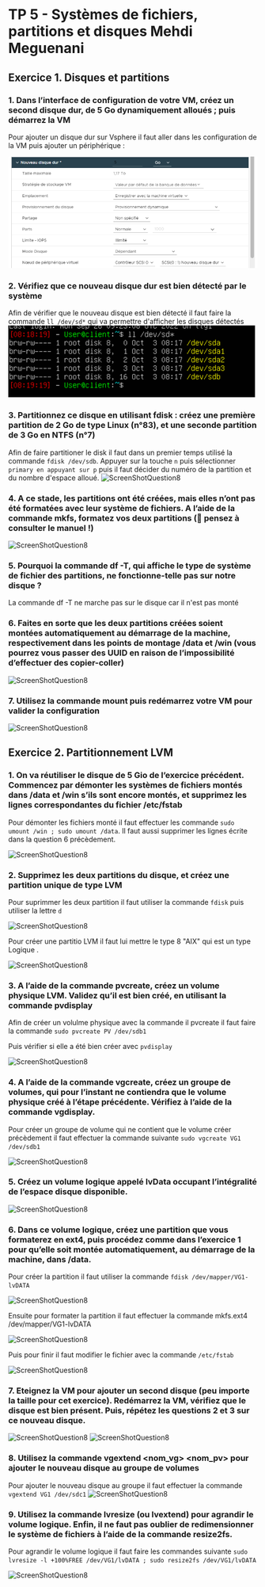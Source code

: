 # TP 5 - Systèmes de fichiers, partitions et disques Mehdi Meguenani

## Exercice 1. Disques et partitions

### 1. Dans l’interface de configuration de votre VM, créez un second disque dur, de 5 Go dynamiquement alloués ; puis démarrez la VM

Pour ajouter un disque dur sur Vsphere il faut aller dans les configuration de la VM puis ajouter un périphérique : 

![ScreenShotQuestion8](./assetp5/Q1.png)

### 2. Vérifiez que ce nouveau disque dur est bien détecté par le système

Afin de vérifier que le nouveau disque est bien détecté il faut faire la commande ``` ll /dev/sd* ``` qui va permettre d'afficher les disques détectés
![ScreenShotQuestion8](./assetp5/Q2.png)

### 3. Partitionnez ce disque en utilisant fdisk : créez une première partition de 2 Go de type Linux (n°83), et une seconde partition de 3 Go en NTFS (n°7)

Afin de faire partitioner le disk il faut dans un premier temps utilisé la commande ``` fdisk /dev/sdb ```. Appuyer sur la touche ``` n ``` puis sélectionner 
``` primary en appuyant sur p ``` puis il faut décider du numéro de la partition et du nombre d'espace alloué.
![ScreenShotQuestion8](./assetp5/Q3.png)

### 4. A ce stade, les partitions ont été créées, mais elles n’ont pas été formatées avec leur système de fichiers. A l’aide de la commande mkfs, formatez vos deux partitions ( pensez à consulter le manuel !)

![ScreenShotQuestion8](./assetp5/Q4.png)

### 5. Pourquoi la commande df -T, qui affiche le type de système de fichier des partitions, ne fonctionne-telle pas sur notre disque ?

La commande df -T ne marche pas sur le disque car il n'est pas monté 

### 6. Faites en sorte que les deux partitions créées soient montées automatiquement au démarrage de la machine, respectivement dans les points de montage /data et /win (vous pourrez vous passer des UUID en raison de l’impossibilité d’effectuer des copier-coller)
![ScreenShotQuestion8](./assetp5/Q6.png)

### 7. Utilisez la commande mount puis redémarrez votre VM pour valider la configuration

![ScreenShotQuestion8](./assetp5/Q7.png)

## Exercice 2. Partitionnement LVM

### 1. On va réutiliser le disque de 5 Gio de l’exercice précédent. Commencez par démonter les systèmes de fichiers montés dans /data et /win s’ils sont encore montés, et supprimez les lignes correspondantes du fichier /etc/fstab

Pour démonter les fichiers monté il faut effectuer les commande ``` sudo umount /win ; sudo umount /data ```. Il faut aussi supprimer les lignes écrite dans la question 6 précèdement.

![ScreenShotQuestion8](./assetp5/Q10.PNG)

### 2. Supprimez les deux partitions du disque, et créez une partition unique de type LVM

Pour suprimmer les deux partition il faut utiliser la commande ``` fdisk ``` puis utiliser la lettre ``` d ``` 

![ScreenShotQuestion8](./assetp5/Q11.PNG)

Pour créer une partitio LVM il faut lui mettre le type 8 "AIX" qui est un type Logique .

![ScreenShotQuestion8](./assetp5/Q12.PNG)


### 3. A l’aide de la commande pvcreate, créez un volume physique LVM. Validez qu’il est bien créé, en utilisant la commande pvdisplay

Afin de créer un volulme physique avec la commande il pvcreate il faut faire la commande ``` sudo pvcreate PV /dev/sdb1 ```

Puis vérifier si elle a été bien créer avec ``` pvdisplay ``` 

![ScreenShotQuestion8](./assetp5/Q13.PNG)
### 4. A l’aide de la commande vgcreate, créez un groupe de volumes, qui pour l’instant ne contiendra que le volume physique créé à l’étape précédente. Vérifiez à l’aide de la commande vgdisplay.

Pour créer un groupe de volume qui ne contient que le volume créer précèdement il faut effectuer la commande suivante ``` sudo vgcreate VG1 /dev/sdb1 ```  

![ScreenShotQuestion8](./assetp5/Q14.PNG)

### 5. Créez un volume logique appelé lvData occupant l’intégralité de l’espace disque disponible.

![ScreenShotQuestion8](./assetp5/Q15.PNG)

### 6. Dans ce volume logique, créez une partition que vous formaterez en ext4, puis procédez comme dans l’exercice 1 pour qu’elle soit montée automatiquement, au démarrage de la machine, dans /data.

Pour créer la partition il faut utiliser  la commande ``` fdisk /dev/mapper/VG1-lvDATA ```

![ScreenShotQuestion8](./assetp5/Q16.PNG)  

Ensuite pour formater la partition il faut effectuer la commande mkfs.ext4 /dev/mapper/VG1-lvDATA

![ScreenShotQuestion8](./assetp5/Q161.PNG)

Puis pour finir il faut modifier le fichier avec la commande ``` /etc/fstab ```
 
![ScreenShotQuestion8](./assetp5/Q162.PNG)

### 7. Eteignez la VM pour ajouter un second disque (peu importe la taille pour cet exercice). Redémarrez la VM, vérifiez que le disque est bien présent. Puis, répétez les questions 2 et 3 sur ce nouveau disque.
![ScreenShotQuestion8](./assetp5/Q17.PNG)
![ScreenShotQuestion8](./assetp5/Q171.PNG)
### 8. Utilisez la commande vgextend <nom_vg> <nom_pv> pour ajouter le nouveau disque au groupe de volumes

Pour ajouter le nouveau disque au groupe il faut effectuer la commande ``` vgextend VG1 /dev/sdc1 ```
![ScreenShotQuestion8](./assetp5/Q18.PNG)

### 9. Utilisez la commande lvresize (ou lvextend) pour agrandir le volume logique. Enfin, il ne faut pas oublier de redimensionner le système de fichiers à l’aide de la commande resize2fs.

Pour agrandir le volume logique il faut faire les commandes suivante ``` sudo lvresize -l +100%FREE /dev/VG1/lvDATA ; sudo resize2fs /dev/VG1/lvDATA ```  

![ScreenShotQuestion8](./assetp5/Q19.PNG)


